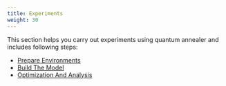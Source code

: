 ```yaml
---
title: Experiments
weight: 30
---
```


This section helps you carry out experiments using quantum annealer and includes following steps:

- [Prepare Environments](./a-environment/readme)
- [Build The Model](./b-model/readme)
- [Optimization And Analysis](./c-optimization/readme)